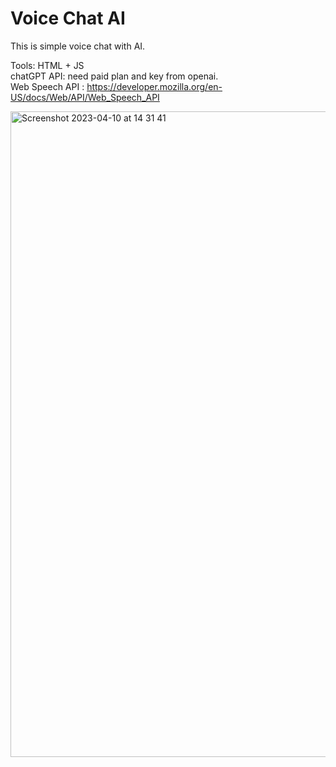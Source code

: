 # Voice Chat AI

This is simple voice chat with AI. 

Tools:
HTML + JS <br />
chatGPT API: need paid plan and key from openai. <br />
Web Speech API : https://developer.mozilla.org/en-US/docs/Web/API/Web_Speech_API

<img width="1033" alt="Screenshot 2023-04-10 at 14 31 41" src="https://user-images.githubusercontent.com/16472130/230893708-38111c60-a066-42c6-abea-d442a90d4709.png">
